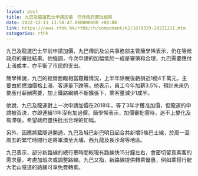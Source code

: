```yaml
---
layout: post
title: 九巴及龍運巴士申請加價　仍待政府審批結果
date: 2022-12-11 13:58:47.000000000 +08:00
link: https://news.rthk.hk/rthk/ch/component/k2/1679329-20221211.htm
categories: rthk
---
```


九巴及龍運巴士早前申請加價，九巴傳訊及公共事務部主管簡學悕表示，仍在等候政府的審批結果。他強調，今次申請的加幅低於一成是審慎和合理，九巴需要應付上漲成本，亦平衡了市民的支出。

簡學悕說，九巴的經營面臨相當艱難情況，上半年除稅後虧損近1億4千萬元，主要由於燃油價格上漲、客運量下跌等。他表示，員工今年加薪3.5%，預計未來仍要應付薪酬需要，加上鐵路網絡不斷擴張下，乘客量減少1成半。

他說，九巴及龍運對上一次申請加價在2018年，等了3年才獲准加價，但龍運的申請被否決，亦即連續11年沒有加過價。簡學悕表示，加價審批需時，追不上變化及有滯後，希望政府盡快批出合理的加幅。

另外，因應將藍隧道開通，九巴及城巴新巴明日起合共新增5條巴士線，於周一至周五的繁忙時間行走將軍澳至大埔、西九龍及長沙灣等地區。

九巴表示，部分新路線的總行車時間較現有路線快15分鐘左右，會密切留意乘客的需求量，考慮加班次或調整路線。九巴又指，新路線提供轉乘優惠，例如乘搭行駛大老山隧道的路線可享免費轉乘。
